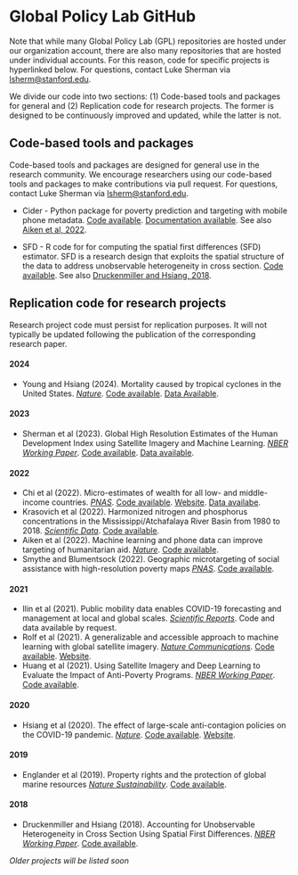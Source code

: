 # Global Policy Lab GitHub
Note that while many Global Policy Lab (GPL) repositories are hosted under our organization account, there are also many repositories that are hosted under individual accounts. For this reason, code for specific projects is hyperlinked below. For questions, contact Luke Sherman via lsherm@stanford.edu.

We divide our code into two sections: (1) Code-based tools and packages for general and (2) Replication code for research projects. The former is designed to be continuously improved and updated, while the latter is not. 


## Code-based tools and packages
Code-based tools and packages are designed for general use in the research community. We encourage researchers using our code-based tools and packages to make contributions via pull request. For questions, contact Luke Sherman via lsherm@stanford.edu.

- Cider - Python package for poverty prediction and targeting with mobile phone metadata. [Code available](https://github.com/Global-Policy-Lab/cider). [Documentation available](https://global-policy-lab.github.io/cider-documentation/intro.html). See also [Aiken et al, 2022](https://www.nature.com/articles/s41586-022-04484-9).

- SFD - R code for for computing the spatial first differences (SFD) estimator. SFD is a research design that exploits the spatial structure of the data to address unobservable heterogeneity in cross section. [Code available](https://github.com/hdruckenmiller/SFD). See also [Druckenmiller and Hsiang, 2018](https://www.nber.org/papers/w25177).

## Replication code for research projects
Research project code must persist for replication purposes. It will not typically be updated following the publication of the corresponding research paper.
#### 2024
- Young and Hsiang (2024). Mortality caused by tropical cyclones in the United States. [_Nature_](https://www.nature.com/articles/s41586-024-07945-5). [Code available](https://github.com/Global-Policy-Lab/young_hsiang_tc_mortality). [Data Available](https://zenodo.org/records/11662454).

#### 2023
- Sherman et al (2023). Global High Resolution Estimates of the Human Development Index using Satellite Imagery and Machine Learning. [_NBER Working Paper_](https://www.nber.org/papers/w31044). [Code available](https://github.com/Global-Policy-Lab/hdi_downscaling_mosaiks). [Data available](https://www.mosaiks.org/hdi).

#### 2022
- Chi et al (2022). Micro-estimates of wealth for all low- and middle-income countries. [_PNAS_](https://www.pnas.org/doi/pdf/10.1073/pnas.2113658119). [Code available](https://github.com/g-chi/lmic-poverty). [Website](http://www.povertymaps.net/#4.09/-12.84/27.34/-15.2/60). [Data availabe](https://data.humdata.org/dataset/relative-wealth-index).
- Krasovich et al (2022). Harmonized nitrogen and phosphorus concentrations in the Mississippi/Atchafalaya River Basin from 1980 to 2018. [_Scientific Data_](https://www.nature.com/articles/s41597-022-01650-6). [Code available](https://doi.org/10.4211/hs.9547035cf37940eb9b500b7994a378a1).
- Aiken et al (2022). Machine learning and phone data can improve targeting of humanitarian aid. [_Nature_](https://www.nature.com/articles/s41586-022-04484-9). [Code available](https://github.com/emilylaiken/togo-targeting-replication/).
- Smythe and Blumentsock (2022). Geographic microtargeting of social assistance with high-resolution poverty maps [_PNAS_](https://www.pnas.org/doi/pdf/10.1073/pnas.2113658119). [Code available](https://github.com/issmythe/nigeria_poverty_mapping). 

#### 2021
- Ilin et al (2021). Public mobility data enables COVID-19 forecasting and management at local and global scales. [_Scientific Reports_](https://www.nature.com/articles/s41598-021-92892-8). Code and data available by request.
- Rolf et al (2021). A generalizable and accessible approach to machine learning with global satellite imagery. [_Nature Communications_](https://www.nature.com/articles/s41467-021-24638-z). [Code available](https://github.com/Global-Policy-Lab/mosaiks-paper). [Website](https://www.mosaiks.org).
- Huang et al (2021). Using Satellite Imagery and Deep Learning to Evaluate the Impact of Anti-Poverty Programs. [_NBER Working Paper_](https://www.nber.org/papers/w29105). [Code available](https://github.com/luna983/beyond-nightlight).

#### 2020
- Hsiang et al (2020). The effect of large-scale anti-contagion policies on the COVID-19 pandemic. [_Nature_](https://www.nature.com/articles/s41586-020-2404-8). [Code available](https://codeocean.com/capsule/1887579/tree/v1). [Website](http://www.globalpolicy.science/covid19).

#### 2019
- Englander et al (2019). Property rights and the protection of global marine resources [_Nature Sustainability_](https://www.nature.com/articles/s41893-019-0389-9#code-availability). [Code available](https://github.com/englander/replication_eez).

#### 2018
- Druckenmiller and Hsiang (2018). Accounting for Unobservable Heterogeneity in Cross Section Using Spatial First Differences. [_NBER Working Paper_](https://www.nber.org/papers/w25177). [Code available](https://github.com/hdruckenmiller/SFD).


_Older projects will be listed soon_
